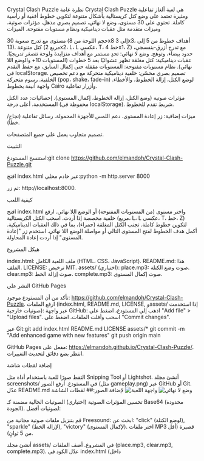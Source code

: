 Crystal Clash Puzzle
نظرة عامة
Crystal Clash Puzzle هي لعبة ألغاز تفاعلية ومثيرة تعتمد على وضع كتل كريستالية بأشكال متنوعة لتكوين خطوط أفقية أو رأسية كاملة. تحتوي على 30 مستوى، وضع لا نهائي، تصميم بصري مذهل، مؤثرات صوتية، وميزات متقدمة مثل عقبات ديناميكية ونظام مستويات مفتوحة.
الميزات

30 مستوى مع تدرج صعوبة (حجم اللوحة من 8x8 إلى 3x3، أهداف خطوط من 5 إلى 13).
كتل متنوعة (مربع 2x2، L، L عكسي، T، خط 4x1، Z) مع تدرج أزرق-بنفسجي، حدود بيضاء، وتوهج.
وضع لا نهائي: تحدٍ مستمر مع أهداف متزايدة ولوحة تتصغر تدريجيًا.
عقبات ديناميكية: كتل مغلقة تظهر عشوائيًا بعد 5 خطوات (المستويات 10+ والوضع اللا نهائي).
نظام مستويات مفتوحة: المستويات مقفلة حتى إكمال السابق، مع حفظ التقدم في localStorage.
تصميم بصري محسّن:
خلفية ديناميكية متحركة مع دعم تخصيص الخلفية.
رسوم متحركة (pop، shake، fade-in) لوضع الكتل، إزالة الخطوط، والأخطاء.
واجهة أنيقة بخطوط Cairo وأزرار تفاعلية.


مؤثرات صوتية (وضع الكتل، إزالة الخطوط، إكمال المستوى).
إحصائيات:
عدد الكتل المستخدمة.
أعلى درجة (محفوظة في localStorage).
شريط تقدم للخطوط.


ميزات إضافية:
زر إعادة المستوى.
دعم اللمس للأجهزة المحمولة.
رسائل تفاعلية (نجاح/خطأ).


تصميم متجاوب يعمل على جميع المتصفحات.

التثبيت

استنسخ المستودع:git clone https://github.com/elmandoh/Crystal-Clash-Puzzle.git


افتح index.html عبر خادم محلي:python -m http.server 8000

ثم زر: http://localhost:8000.

كيفية اللعب

افتح index.html واختر مستوى (من المستويات المفتوحة) أو الوضع اللا نهائي.
ارفع خلفية مخصصة إذا أردت.
اسحب الكتل الكريستالية (مربع، L، L عكسي، T، خط، Z) لتكوين خطوط كاملة.
تجنب الكتل المغلقة (حمراء)، بما في ذلك العقبات الديناميكية.
أكمل هدف الخطوط لفتح المستوى التالي أو مواصلة الوضع اللا نهائي.
استخدم زر "إعادة المستوى" إذا أردت إعادة المحاولة.

هيكل المشروع

index.html: ملف اللعبة الكامل (HTML، CSS، JavaScript).
README.md: هذا الملف.
LICENSE: ترخيص MIT.
assets/ (اختياري):
place.mp3: صوت وضع الكتلة.
clear.mp3: صوت إزالة الخط.
complete.mp3: صوت إكمال المستوى.



النشر على GitHub Pages

تأكد من أن المستودع موجود: https://github.com/elmandoh/Crystal-Clash-Puzzle.
ارفع الملفات (index.html, README.md, LICENSE, وassets/ إذا استخدمت صوتيات خارجية):
عبر واجهة GitHub:
اذهب إلى المستودع، اضغط على "Add file" > "Upload files".
اسحب وأفلت الملفات.
اضغط على "Commit changes".


عبر Git:git add index.html README.md LICENSE assets/*
git commit -m "Add enhanced game with new features"
git push origin main




GitHub Pages مفعل على: https://elmandoh.github.io/Crystal-Clash-Puzzle/. انتظر بضع دقائق لتحديث التغييرات.

إضافة لقطات شاشة

التقط صورًا للعبة باستخدام أداة مثل Snipping Tool أو Lightshot.
أنشئ مجلد screenshots/ في المستودع.
ارفع الصور (مثل gameplay.png) عبر GitHub أو Git.
عدّل README.md لإضافة الصور:## لقطات الشاشة
![واجهة اللعبة](screenshots/gameplay.png)
![وضع لا نهائي](screenshots/endless.png)



تحسين المؤثرات الصوتية (اختياري)
الصوتيات الحالية مضمنة كـ Base64 (محدودة الجودة). لصوتيات أفضل:

قم بتنزيل ملفات صوتية مجانية من Freesound:
ابحث عن: "click" (لوضع الكتلة), "sparkle" (لإزالة الخط), "victory" (لإكمال المستوى).
اختر ملفات MP3 قصيرة (أقل من 5 ثوانٍ).


أنشئ مجلد assets/ في المشروع.
أضف الملفات (place.mp3, clear.mp3, complete.mp3).
عدّل الكود في index.html (داخل <script>):const sounds = {
    place: new Audio('assets/place.mp3'),
    clear: new Audio('assets/clear.mp3'),
    complete: new Audio('assets/complete.mp3')
};


ارفع مجلد assets/ مع الملفات إلى المستودع.

الترخيص
مرخص بموجب MIT License.
خطط المستقبل

إضافة تحديات يومية مع أهداف خاصة.
إنشاء تصنيف عالمي باستخدام قاعدة بيانات.
دعم اللغات الإضافية (مثل الإنجليزية).

ملاحظات

الكود مدمج في ملف واحد (باستثناء الصوتيات الخارجية الاختيارية).
جرب الوضع اللا نهائي لتحدٍ مستمر!
شارك اللعبة مع أصدقائك عبر: https://elmandoh.github.io/Crystal-Clash-Puzzle/.

